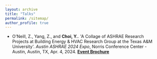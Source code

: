 ```yaml
---
layout: archive
title: "Talks"
permalink: /sitemap/
author_profile: true
---
```


* O'Neill, Z., Yang, Z., and **Choi, Y.**. 'A Collage of ASHRAE Research Projects at Building Energy & HVAC Research Group at the Texas A&M University'. *Austin ASHRAE 2024 Expo*, Norris Conference Center - Austin, Austin, TX, Apr. 4, 2024. [**Event Brochure**](http://youngsik-choi.github.io/files/ASHRAE_EXPO_BROCHURE1.png) 
